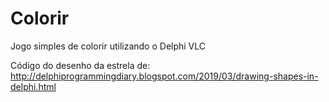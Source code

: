 # Colorir
Jogo simples de colorir utilizando o Delphi VLC

Código do desenho da estrela de: http://delphiprogrammingdiary.blogspot.com/2019/03/drawing-shapes-in-delphi.html
